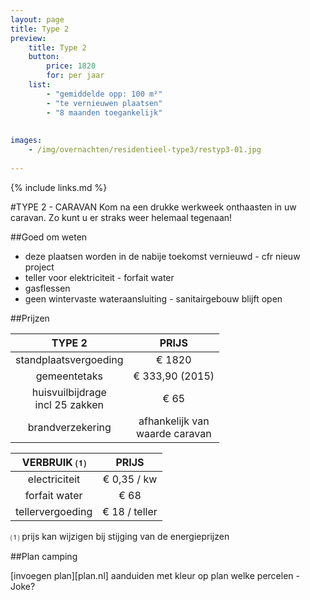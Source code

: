 ```yaml
---
layout: page
title: Type 2
preview: 
    title: Type 2
    button:
        price: 1820
        for: per jaar
    list:
        - "gemiddelde opp: 100 m²"
        - "te vernieuwen plaatsen"
        - "8 maanden toegankelijk"
        
        
images:
    - /img/overnachten/residentieel-type3/restyp3-01.jpg
    
---
```


{% include links.md %}

#TYPE 2 - CARAVAN 
Kom na een drukke werkweek onthaasten in uw caravan. Zo kunt u er straks weer helemaal tegenaan!


##Goed om weten
- deze plaatsen worden in de nabije toekomst vernieuwd - cfr nieuw project
- teller voor elektriciteit - forfait water
- gasflessen
- geen wintervaste wateraansluiting - sanitairgebouw blijft open


##Prijzen

TYPE 2                |PRIJS           |
:--------------------:|:--------------:|
standplaatsvergoeding |€ 1820               
gemeentetaks          |€ 333,90 (2015) 
huisvuilbijdrage<br>incl 25 zakken<br> | € 65    
brandverzekering      |afhankelijk van <br>waarde caravan


VERBRUIK ⑴           |PRIJS          |
:--------------------:|:-------------:|
electriciteit         | € 0,35 / kw        
forfait water         | € 68 
tellervergoeding      | € 18 / teller

⑴ prijs kan wijzigen bij stijging van de energieprijzen



##Plan camping

[invoegen plan][plan.nl]
aanduiden met kleur op plan welke percelen - Joke?

